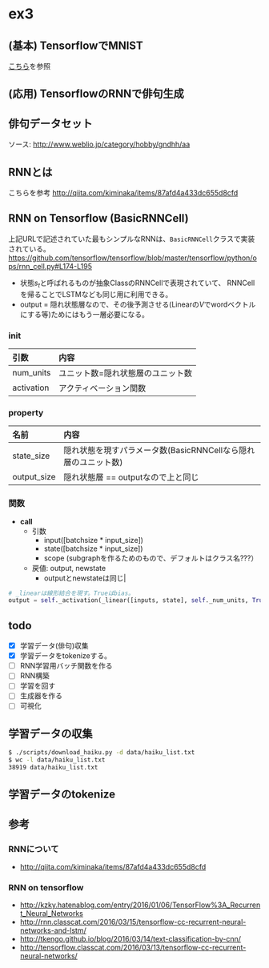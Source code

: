 # ex3

## (基本) TensorflowでMNIST

[こちら](tutorials/README.md)を参照

## (応用) TensorflowのRNNで俳句生成

## 俳句データセット

ソース: http://www.weblio.jp/category/hobby/gndhh/aa

## RNNとは

こちらを参考
http://qiita.com/kiminaka/items/87afd4a433dc655d8cfd

## RNN on Tensorflow (BasicRNNCell)

上記URLで記述されていた最もシンプルなRNNは、`BasicRNNCell`クラスで実装されている。
https://github.com/tensorflow/tensorflow/blob/master/tensorflow/python/ops/rnn_cell.py#L174-L195

* 状態$s_t$と呼ばれるものが抽象ClassのRNNCellで表現されていて、
  RNNCellを帰ることでLSTMなども同じ用に利用できる。
* output = 隠れ状態層なので、その後予測させる(Linearの$V$でwordベクトルにする等)ためにはもう一層必要になる。


### __init__

|引数|内容| 
|:--|:--|
|num_units|ユニット数=隠れ状態層のユニット数|
|activation|アクティベーション関数|

### property

|名前|内容| 
|:--|:--|
|state_size|隠れ状態を現すパラメータ数(BasicRNNCellなら隠れ層のユニット数)|
|output_size|隠れ状態層 == outputなので上と同じ|

### 関数

* __call__
	* 引数
		* input([batchsize * input_size])
		* state([batchsize * input_size])
		* scope (subgraphを作るためのもので、デフォルトはクラス名???）
	* 戻値: output, newstate
		* outputとnewstateは同じ|

```python
# _linearは線形結合を現す。Trueはbias。
output = self._activation(_linear([inputs, state], self._num_units, True))
```

## todo

* [x] 学習データ(俳句)収集
* [x] 学習データをtokenizeする。
* [ ] RNN学習用バッチ関数を作る
* [ ] RNN構築
* [ ] 学習を回す
* [ ] 生成器を作る
* [ ] 可視化

## 学習データの収集

```sh
$ ./scripts/download_haiku.py -d data/haiku_list.txt
$ wc -l data/haiku_list.txt
38919 data/haiku_list.txt
```

## 学習データのtokenize

## 参考

### RNNについて

* http://qiita.com/kiminaka/items/87afd4a433dc655d8cfd
### RNN on tensorflow

* http://kzky.hatenablog.com/entry/2016/01/06/TensorFlow%3A_Recurrent_Neural_Networks
* http://rnn.classcat.com/2016/03/15/tensorflow-cc-recurrent-neural-networks-and-lstm/
* http://tkengo.github.io/blog/2016/03/14/text-classification-by-cnn/
* http://tensorflow.classcat.com/2016/03/13/tensorflow-cc-recurrent-neural-networks/
